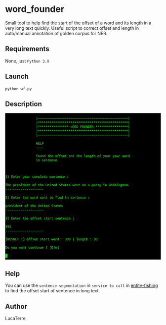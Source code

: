 # word_founder

Small tool to help find the start of the offset of a word and its length in a very long text quickly.
Useful script to correct offset and length in auto/manual annotation of golden corpus for NER.

## Requirements 

None, just `Python 3.X`


## Launch 

`python wf.py`

## Description


![caputre_wf](wf_cap.png)


## Help 

You can use the `sentence segmentation` in `service to call` in [entity-fishing](http://nerd.huma-num.fr/nerd/) to find the offset start of sentence in long text.

## Author

LucaTerre